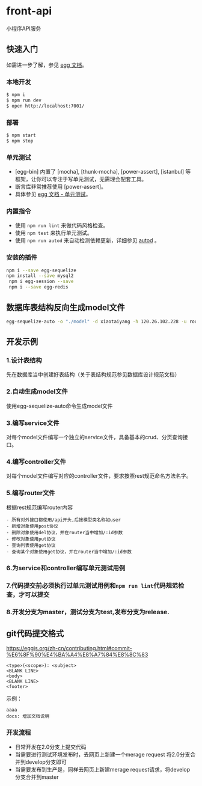 # front-api

小程序API服务

## 快速入门

<!-- 在此次添加使用文档 -->

如需进一步了解，参见 [egg 文档][egg]。

### 本地开发

```bash
$ npm i
$ npm run dev
$ open http://localhost:7001/
```

### 部署

```bash
$ npm start
$ npm stop
```

### 单元测试

- [egg-bin] 内置了 [mocha], [thunk-mocha], [power-assert], [istanbul] 等框架，让你可以专注于写单元测试，无需理会配套工具。
- 断言库非常推荐使用 [power-assert]。
- 具体参见 [egg 文档 - 单元测试](https://eggjs.org/zh-cn/core/unittest)。

### 内置指令

- 使用 `npm run lint` 来做代码风格检查。
- 使用 `npm test` 来执行单元测试。
- 使用 `npm run autod` 来自动检测依赖更新，详细参见 [autod](https://www.npmjs.com/package/autod) 。


[egg]: https://eggjs.org

### 安装的插件
```bash
npm i --save egg-sequelize
npm install --save mysql2
 npm i egg-session --save
 npm i --save egg-redis
```

## 数据库表结构反向生成model文件
```bash
egg-sequelize-auto -o "./model" -d xiaotaiyang -h 120.26.102.228 -u root -p 3306 -x accp  -e mysql

```

## 开发示例
### 1.设计表结构
先在数据库当中创建好表结构（关于表结构规范参见数据库设计规范文档）
### 2.自动生成model文件
使用egg-sequelize-auto命令生成model文件
### 3.编写service文件
对每个model文件编写一个独立的service文件，具备基本的crud、分页查询接口。
### 4.编写controller文件
对每个model文件编写对应的controller文件，要求按照rest规范命名方法名字。
### 5.编写router文件
根据rest规范编写router内容

    - 所有对外接口都使用/api开头,后接模型类名称如user
    - 新增对象使用post协议
    - 删除对象使用del协议，并在router当中增加/:id参数
    - 修改对象使用put协议
    - 查询列表使用get协议
    - 查询某个对象使用get协议，并在router当中增加/:id参数
### 6.为service和controller编写单元测试用例
### 7.代码提交前必须执行过单元测试用例和`npm run lint`代码规范检查，才可以提交
### 8.开发分支为master，测试分支为test,发布分支为release.
## git代码提交格式
https://eggjs.org/zh-cn/contributing.html#commit-%E6%8F%90%E4%BA%A4%E8%A7%84%E8%8C%83
```angular2html
<type>(<scope>): <subject>
<BLANK LINE>
<body>
<BLANK LINE>
<footer>
```
示例：
```angular2html
aaaa
docs: 增加文档说明
```

### 开发流程
- 日常开发在2.0分支上提交代码
- 当需要进行测试环境发布时，去网页上新建一个merage request 将2.0分支合并到develop分支即可
- 当需要发布到生产是，同样去网页上新建merage request请求，将develop 分支合并到master
